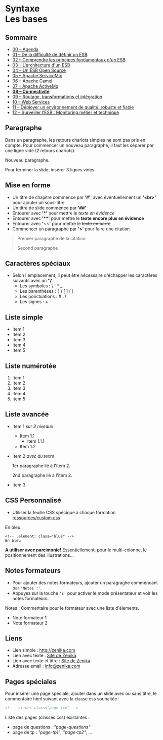 # Syntaxe</br>Les bases

<!-- .slide: class="page-title" -->



## Sommaire

<!-- .slide: class="toc" -->

- [00 – Agenda](#/0)
- [01 – De la difficulté de définir un ESB](#/1)
- [02 – Comprendre les principes fondamentaux d'un ESB](#/2)
- [03 – L'architecture d'un ESB](#/3)
- [04 – Un ESB Open Source](#/4)
- [05 – Apache ServiceMix](#/5)
- [06 – Apache Camel](#/6)
- [07 – Apache ActiveMq](#/7)
- **[08 – Connectivité](#/8)**
- [09 – Routage, transformations et intégration](#/9)
- [10 – Web Services](#/10)
- [11 – Déployer un environnement de qualité, robuste et fiable](#/11)
- [12 – Surveiller l'ESB : Monitoring métier et technique](#/12)


## Paragraphe

Dans un paragraphe, les retours chariots simples
ne sont pas pris en compte. Pour commencer un nouveau paragraphe, il faut
les séparer par une ligne vide (2 retours chariots). 

Nouveau paragraphe.

Pour terminer la slide, insérer 3 lignes vides.



## Mise en forme

- Un titre de chapitre commence par **'\#'**, avec éventuellement un **'&lt;br&gt;'** pour ajouter un sous-titre
- Un titre de slide commence par **'\#\#'**
- Entourer avec **'\*'** pour mettre le *texte en évidence*
- Entourer avec **'\*\*'** pour mettre le **texte encore plus en évidence**
- Entourer avec **'\~\~'** pour mettre le ~~texte en barré~~
- Commencer un paragraphe par **'\>'** pour faire une citation

> Premier paragraphe de la citation
> 
> Second paragraphe



## Caractères spéciaux

- Selon l'emplacement, il peut être nécessaire d'échapper les caractères suivants avec un **'\\'** :
  - Les symboles : \\ \` \*  \_ 
  - Les parenthèses : \{ \} \[ \] \( \) 
  - Les ponctuations : \#  \. \!
  - Les signes : \+ \- 




## Liste simple

- Item 1
- Item 2
- Item 3
- Item 4
- Item 5



## Liste numérotée

1. Item 1
2. Item 2
3. Item 3
4. Item 4
5. Item 5



## Liste avancée

- Item 1 *sur 3 niveaux*
  - Item 1.1
      - Item 1.1.1
  - Item 1.2
- Item 2 *avec du texte*
  
  1er paragraphe lié à l'item 2.

  2nd paragraphe lié à l'item 2.
  
- Item 3



## CSS Personnalisé

- Utiliser la feuille CSS spécique à chaque formation [ressources/custom.css](ressources/custom.css)

<!-- .element: class="blue" -->
En bleu

```
<!-- .element: class="blue" -->
En bleu
```
<!-- .element class="alert alert-warning"-->
**A utiliser avec parcimonie!** Essentiellement, pour le multi-colonne, le positionnement des illustrations...



## Notes formateurs

- Pour ajouter des notes formateurs, ajouter un paragraghe commencant par `'Notes :'`.
- Appuyez sur la touche `'s'` pour activer le mode présentateur et voir les notes formateurs.

Notes :
Commentaire pour le formateur avec une liste d'élements.

- Note formateur 1
- Note formateur 2



## Liens

- Lien simple : http://zenika.com
- Lien avec texte : [Site de Zenika](http://zenika.com)
- Lien avec texte et titre : [Site de Zenika](http://zenika.com "le site web de zenika")
- Adresse email : <info@zenika.com>



## Pages spéciales

Pour insérer une page spéciale, ajouter dans un slide avec ou sans titre, le commentaire html suivant avec la classe css souhaitée : 

```html
<!-- .slide: class="page-xxx" -->
```

Liste des pages (classes css) existantes :

- page de questions : *"page-questions"*
- page de tp : *"page-tp1"*, *"page-tp2"*, ...



<!-- .slide: class="page-questions" -->



<!-- .slide: class="page-tp1" -->


